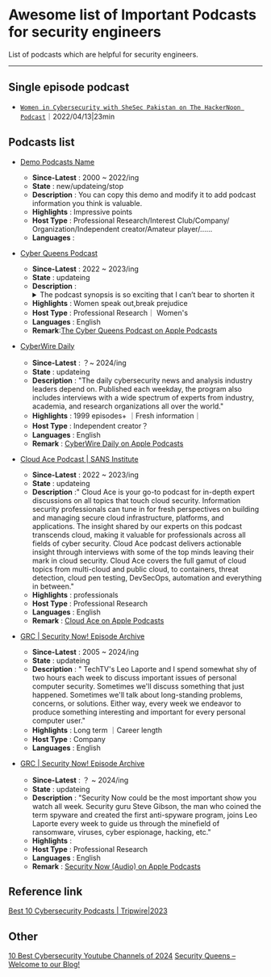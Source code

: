 # Awesome list of Important Podcasts for security engineers

List of podcasts which are helpful for security engineers.

---
## Single episode podcast

* [`Women in Cybersecurity with SheSec Pakistan on The HackerNoon Podcast`](https://hackernoon.com/zh/%E7%BD%91%E7%BB%9C%E5%AE%89%E5%85%A8%E4%B8%AD%E7%9A%84%E5%A5%B3%E6%80%A7%E4%B8%8E-shesec-%E5%B7%B4%E5%9F%BA%E6%96%AF%E5%9D%A6%E5%9C%A8hackernoon-%E6%92%AD%E5%AE%A2)｜2022/04/13|23min

## Podcasts list

* [Demo Podcasts Name](https://Podcasts.)
  * **Since-Latest** : 2000 ~ 2022/ing
  * **State** : new/updateing/stop
  * **Description** : You can copy this demo and modify it to add podcast information you think is valuable.
  * **Highlights** : Impressive points
  * **Host Type** : Professional Research/Interest Club/Company/ Organization/Independent creator/Amateur player/......
  * **Languages** :
 
* [Cyber Queens Podcast](https://www.cyberqueenspodcast.com/)
  * **Since-Latest** : 2022 ~ 2023/ing
  * **State** : updateing
  * **Description** :<details><summary>The podcast synopsis is so exciting that I can’t bear to shorten it</summary>```“WHERE ARE THE WOMEN IN CYBER?”
The Landscape In 2022 the cyber security field still consists of 24% women and only 2.2% LGBTQ+ minorities. Long-perpetuated gender, age, and demographic biases held by the ‘Baby Boomer’ and Gen-X groups have led to a severe gap in the representation and advancement of women and minorities in this field. Millennials entered the workforce and attempted to forge a new way by asking for small changes; but definitely  conceding others. Currently the Boomers/Gen-X accounting for more than 55% of the workforce are on their way out.There is a new perspective shift happening industry-wide in tech because Gen-Z has arrived, and they don't ask for change - they command it. Millennials and Gen-Z currently make up only 35% of the workforce but that will grow to more than 75% by the end of 2030.The Solution We are not here to simply identify a diversity problem, we are here to solve it. Head-on. It is our mission to close this gap by inspiring and empowering Gen-Z women and minorities to seize their place in the cyber community. Breaking molds to choose careers inherently designated for us by gender bias. Branding cyber as lucrative and exciting. Nurturing a curiosity in tech where it was conditioned out of us. Dispelling the myths surrounding different niches and avenues into cyber and highlighting the success and fulfillment that can be achieved here. We are going to bestow strategies for navigating the mindsets we encounter on a daily basis and how to overcome the challenges they present. We're going to do this fueled by bold, raw, unfiltered insights to propel new talent forward and challenge managers to join the train of progress.WE ARE THE CYBER QUEENS AND WE'RE BUILDING THE SISTERHOOD OF CYBER.WHAT DO WE STAND FOR?1) RADICAL TRANSPARENCY We will never let ourselves, our message, or the value we give be censored or watered down to make a buck on this podcast or its audience. We will also provide truthful, value-driven insights according to our own experiences.2) SUPPORT & EMPOWER We advocate for women unequivocally supporting other women. Eliminating sexist mindsets, toxic competition and leadership between women and minorities. We get enough of that from everyone else. 3) SOCIAL INTEGRITY We are not here to lift women by bashing on men. We don’t believe success is pie and that more for us means less for someone else. We're here to educate and uplift anyone with an interest in getting into this field who may be at a disadvantage to do so.4) INSPIRING ACTION We offer practical advice that can be implemented immediately for listeners to further themselves and gain traction in their cyber education or career. We foster mutual collaboration and give our audience a platform to take action and be supported in those pursuits.5) CREATE LASTING IMPACT We curate content and speakers who deliver unbridled value to our listeners and their perspectives. We do not cater to guests and influencers whose message is limited to their own agenda or whose values do not directly align with our own and our mission.6) INVEST INTENTIONALLY We want to invest in ourselves by paying it forward as much as we can. We will buy from, monetize with, collaborate with, and promote working with other minority-owned small businesses FIRST wherever they can fill the need.```</details>
  * **Highlights** : Women speak out,break prejudice
  * **Host Type** : Professional Research｜ Women's 
  * **Languages** : English
  * **Remark**:[The Cyber Queens Podcast on Apple Podcasts](https://podcasts.apple.com/us/podcast/the-cyber-queens-podcast/id1643732283)
 
* [CyberWire Daily](https://thecyberwire.com/podcasts/daily-podcast)
  * **Since-Latest** : ？~ 2024/ing 
  * **State** : updateing
  * **Description** : "The daily cybersecurity news and analysis industry leaders depend on. Published each weekday, the program also includes interviews with a wide spectrum of experts from industry, academia, and research organizations all over the world."
  * **Highlights** : 1999 episodes+ ｜Fresh information｜
  * **Host Type** : Independent creator？
  * **Languages** : English
  * **Remark** : [CyberWire Daily on Apple Podcasts](https://podcasts.apple.com/us/podcast/cyberwire-daily/id1071831261)

* [Cloud Ace Podcast | SANS Institute](https://www.sans.org/podcasts/cloud-ace/)
  * **Since-Latest** : 2022 ~ 2023/ing 
  * **State** : updateing
  * **Description** :" Cloud Ace is your go-to podcast for in-depth expert discussions on all topics that touch cloud security. Information security professionals can tune in for fresh perspectives on building and managing secure cloud infrastructure, platforms, and applications. The insight shared by our experts on this podcast transcends cloud, making it valuable for professionals across all fields of cyber security.
Cloud Ace podcast delivers actionable insight through interviews with some of the top minds leaving their mark in cloud security. Cloud Ace covers the full gamut of cloud topics from multi-cloud and public cloud, to containers, threat detection, cloud pen testing, DevSecOps, automation and everything in between."
  * **Highlights** : professionals
  * **Host Type** : Professional Research 
  * **Languages** : English
  * **Remark** : [Cloud Ace on Apple Podcasts](https://podcasts.apple.com/us/podcast/cloud-ace/id1646566112)

* [GRC | Security Now! Episode Archive](https://www.grc.com/securitynow.htm)
  * **Since-Latest** : 2005 ~ 2024/ing
  * **State** : updateing
  * **Description** : " TechTV's Leo Laporte and I spend somewhat shy of two hours each week to discuss important issues of personal computer security. Sometimes we'll discuss something that just happened. Sometimes we'll talk about long-standing problems, concerns, or solutions. Either way, every week we endeavor to produce something interesting and important for every personal computer user."
  * **Highlights** : Long term ｜Career length
  * **Host Type** : Company
  * **Languages** : English
 
* [GRC | Security Now! Episode Archive](https://www.grc.com/securitynow.htm)
  * **Since-Latest** : ？ ~ 2024/ing
  * **State** : updateing
  * **Description** : "Security Now could be the most important show you watch all week. Security guru Steve Gibson, the man who coined the term spyware and created the first anti-spyware program, joins Leo Laporte every week to guide us through the minefield of ransomware, viruses, cyber espionage, hacking, etc."
  * **Highlights** : 
  * **Host Type** : Professional Research
  * **Languages** : English
  * **Remark** :  [‎Security Now (Audio) on Apple Podcasts](https://podcasts.apple.com/us/podcast/security-now-audio/id79016499?uo=10)
    
## Reference link
[Best 10 Cybersecurity Podcasts | Tripwire|2023](https://www.tripwire.com/state-of-security/best-cybersecurity-podcasts)

## Other 
[10 Best Cybersecurity Youtube Channels of 2024](https://powerdmarc.com/best-cybersecurity-youtube-channels/)
[Security Queens – Welcome to our Blog!](https://securityqueens.co.uk/)
